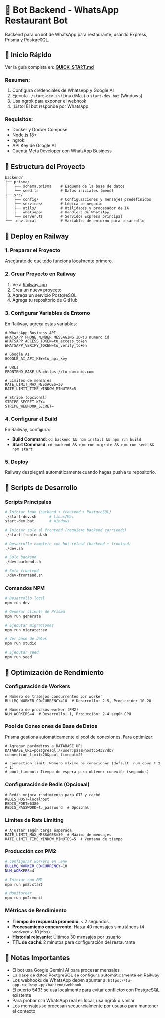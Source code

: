 # 🤖 Bot Backend - WhatsApp Restaurant Bot

Backend para un bot de WhatsApp para restaurante, usando Express, Prisma y PostgreSQL.

## 🚀 Inicio Rápido

Ver la guía completa en: **[QUICK_START.md](QUICK_START.md)**

### Resumen:
1. Configura credenciales de WhatsApp y Google AI
2. Ejecuta `./start-dev.sh` (Linux/Mac) o `start-dev.bat` (Windows)
3. Usa ngrok para exponer el webhook
4. ¡Listo! El bot responde por WhatsApp

### Requisitos:
- Docker y Docker Compose
- Node.js 18+
- ngrok
- API Key de Google AI
- Cuenta Meta Developer con WhatsApp Business

## 📁 Estructura del Proyecto

```
backend/
├── prisma/
│   ├── schema.prisma    # Esquema de la base de datos
│   └── seed.ts          # Datos iniciales (menú)
├── src/
│   ├── config/          # Configuraciones y mensajes predefinidos
│   ├── services/        # Lógica de negocio
│   ├── utils/           # Utilidades y procesador de IA
│   ├── whatsapp/        # Handlers de WhatsApp
│   └── server.ts        # Servidor Express principal
└── .env.local           # Variables de entorno para desarrollo
```

## 🚀 Deploy en Railway

### 1. Preparar el Proyecto

Asegúrate de que todo funciona localmente primero.

### 2. Crear Proyecto en Railway

1. Ve a [Railway.app](https://railway.app)
2. Crea un nuevo proyecto
3. Agrega un servicio PostgreSQL
4. Agrega tu repositorio de GitHub

### 3. Configurar Variables de Entorno

En Railway, agrega estas variables:

```env
# WhatsApp Business API
WHATSAPP_PHONE_NUMBER_MESSAGING_ID=tu_numero_id
WHATSAPP_ACCESS_TOKEN=tu_access_token
WHATSAPP_VERIFY_TOKEN=tu_verify_token

# Google AI
GOOGLE_AI_API_KEY=tu_api_key

# URLs
FRONTEND_BASE_URL=https://tu-dominio.com

# Límites de mensajes
RATE_LIMIT_MAX_MESSAGES=30
RATE_LIMIT_TIME_WINDOW_MINUTES=5

# Stripe (opcional)
STRIPE_SECRET_KEY=
STRIPE_WEBHOOK_SECRET=
```

### 4. Configurar el Build

En Railway, configura:
- **Build Command**: `cd backend && npm install && npm run build`
- **Start Command**: `cd backend && npm run migrate && npm run seed && npm start`

### 5. Deploy

Railway desplegará automáticamente cuando hagas push a tu repositorio.

## 🔧 Scripts de Desarrollo

### Scripts Principales

```bash
# Iniciar todo (backend + frontend + PostgreSQL)
./start-dev.sh      # Linux/Mac
start-dev.bat       # Windows

# Iniciar solo el frontend (requiere backend corriendo)
./start-frontend.sh

# Desarrollo completo con hot-reload (backend + frontend)
./dev.sh

# Solo backend
./dev-backend.sh

# Solo frontend
./dev-frontend.sh
```

### Comandos NPM

```bash
# Desarrollo local
npm run dev

# Generar cliente de Prisma
npm run generate

# Ejecutar migraciones
npm run migrate:dev

# Ver base de datos
npm run studio

# Ejecutar seed
npm run seed
```

## 🚀 Optimización de Rendimiento

### Configuración de Workers

```env
# Número de trabajos concurrentes por worker
BULLMQ_WORKER_CONCURRENCY=10  # Desarrollo: 2-5, Producción: 10-20

# Número de procesos worker (PM2)
NUM_WORKERS=4  # Desarrollo: 1, Producción: 2-4 según CPU
```

### Pool de Conexiones de Base de Datos

Prisma gestiona automáticamente el pool de conexiones. Para optimizar:

```env
# Agregar parámetros a DATABASE_URL
DATABASE_URL=postgresql://user:pass@host:5432/db?connection_limit=20&pool_timeout=20

# connection_limit: Número máximo de conexiones (default: num_cpus * 2 + 1)
# pool_timeout: Tiempo de espera para obtener conexión (segundos)
```

### Configuración de Redis (Opcional)

```env
# Redis mejora rendimiento para OTP y caché
REDIS_HOST=localhost
REDIS_PORT=6380
REDIS_PASSWORD=tu_password  # Opcional
```

### Límites de Rate Limiting

```env
# Ajustar según carga esperada
RATE_LIMIT_MAX_MESSAGES=30  # Máximo de mensajes
RATE_LIMIT_TIME_WINDOW_MINUTES=5  # Ventana de tiempo
```

### Producción con PM2

```bash
# Configurar workers en .env
BULLMQ_WORKER_CONCURRENCY=10
NUM_WORKERS=4

# Iniciar con PM2
npm run pm2:start

# Monitorear
npm run pm2:monit
```

### Métricas de Rendimiento

- **Tiempo de respuesta promedio**: < 2 segundos
- **Procesamiento concurrente**: Hasta 40 mensajes simultáneos (4 workers × 10 jobs)
- **Historial relevante**: Últimos 30 mensajes por usuario
- **TTL de caché**: 2 minutos para configuración del restaurante

## 📝 Notas Importantes

- El bot usa Google Gemini AI para procesar mensajes
- La base de datos PostgreSQL se configura automáticamente en Railway
- Los webhooks de WhatsApp deben apuntar a: `https://tu-app.railway.app/backend/webhook`
- El puerto 5433 se usa localmente para evitar conflictos con PostgreSQL existente
- Para probar con WhatsApp real en local, usa ngrok o similar
- Los mensajes se procesan secuencialmente por usuario para mantener el contexto